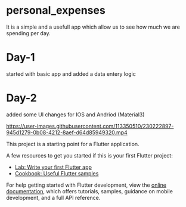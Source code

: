 # personal_expenses

It is a simple and a usefull app which allow us to see how much we are spending per day.

# Day-1

started with basic app and added a data entery logic

# Day-2

added some UI changes for IOS and Andriod (Material3)

https://user-images.githubusercontent.com/113350510/230222897-945d1279-0b08-4212-8aef-d64d85949320.mp4

This project is a starting point for a Flutter application.

A few resources to get you started if this is your first Flutter project:

- [Lab: Write your first Flutter app](https://docs.flutter.dev/get-started/codelab)
- [Cookbook: Useful Flutter samples](https://docs.flutter.dev/cookbook)

For help getting started with Flutter development, view the
[online documentation](https://docs.flutter.dev/), which offers tutorials,
samples, guidance on mobile development, and a full API reference.
